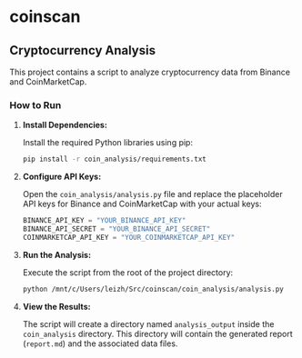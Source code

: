 # coinscan

## Cryptocurrency Analysis

This project contains a script to analyze cryptocurrency data from Binance and CoinMarketCap.

### How to Run

1.  **Install Dependencies:**

    Install the required Python libraries using pip:

    ```bash
    pip install -r coin_analysis/requirements.txt
    ```

2.  **Configure API Keys:**

    Open the `coin_analysis/analysis.py` file and replace the placeholder API keys for Binance and CoinMarketCap with your actual keys:

    ```python
    BINANCE_API_KEY = "YOUR_BINANCE_API_KEY"
    BINANCE_API_SECRET = "YOUR_BINANCE_API_SECRET"
    COINMARKETCAP_API_KEY = "YOUR_COINMARKETCAP_API_KEY"
    ```

3.  **Run the Analysis:**

    Execute the script from the root of the project directory:

    ```bash
    python /mnt/c/Users/leizh/Src/coinscan/coin_analysis/analysis.py
    ```

4.  **View the Results:**

    The script will create a directory named `analysis_output` inside the `coin_analysis` directory. This directory will contain the generated report (`report.md`) and the associated data files.
